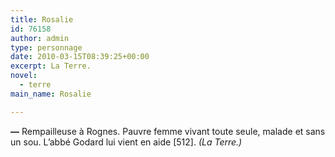 ```yaml
---
title: Rosalie
id: 76158
author: admin
type: personnage
date: 2010-03-15T08:39:25+00:00
excerpt: La Terre.
novel:
  - terre
main_name: Rosalie

---
```

**—** Rempailleuse à Rognes. Pauvre femme vivant toute seule, malade et sans un sou. L&rsquo;abbé Godard lui vient en aide [512]. _(La Terre.)_